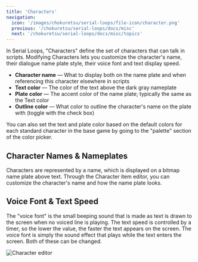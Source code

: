 ```yaml
---
title: 'Characters'
navigation:
  icon: '/images/chokuretsu/serial-loops/file-icon/character.png'
  previous: '/chokuretsu/serial-loops/docs/misc'
  next: '/chokuretsu/serial-loops/docs/misc/topics'
---
```


In Serial Loops, "Characters" define the set of characters that can talk in scripts. Modifying Characters lets you customize the character's name, their dialogue name plate style, their voice font and text display speed.

* **Character name** &mdash; What to display both on the name plate and when referencing this character elsewhere in scripts
* **Text color** &mdash; The color of the text above the dark gray nameplate
* **Plate color** &mdash; The accent color of the name plate; typically the same as the Text color
* **Outline color** &mdash; What color to outline the character's name on the plate with (toggle with the check box)

You can also set the text and plate color based on the default colors for each standard character in the base game by going to the "palette" section of the color picker.

## Character Names & Nameplates
Characters are represented by a name, which is displayed on a bitmap name plate above text. Through the Character item editor, you can customize the character's name and how the name plate looks.

## Voice Font & Text Speed
The "voice font" is the small beeping sound that is made as text is drawn to the screen when no voiced line is playing. The text speed is controlled by a timer, so the lower the value, the faster the text appears on the screen.
The voice font is simply the sound effect that plays while the text enters the screen. Both of these can be changed.

![Character editor](/images/chokuretsu/serial-loops/character-editing.png)
